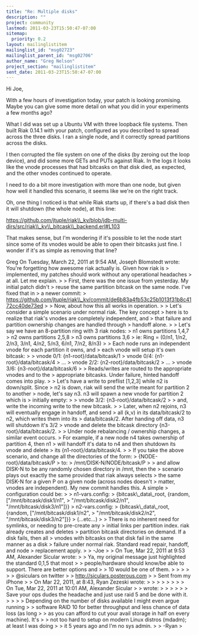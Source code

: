 ```yaml
---
title: "Re: Multiple disks"
description: ""
project: community
lastmod: 2011-03-23T15:50:47-07:00
sitemap:
  priority: 0.2
layout: mailinglistitem
mailinglist_id: "msg02723"
mailinglist_parent_id: "msg02706"
author_name: "Greg Nelson"
project_section: "mailinglistitem"
sent_date: 2011-03-23T15:50:47-07:00
---
```



Hi Joe,

With a few hours of investigation today, your patch is looking promising. Maybe 
you can give some more detail on what you did in your experiments a few months 
ago?

What I did was set up a Ubuntu VM with three loopback file systems. Then built 
Riak 0.14.1 with your patch, configured as you described to spread across the 
three disks. I ran a single node, and it correctly spread partitions across the 
disks.

I then corrupted the file system on one of the disks (by zeroing out the loop 
device), and did some more GETs and PUTs against Riak. In the logs it looks 
like the vnode processes that had bitcasks on that disk died, as expected, and 
the other vnodes continued to operate.

I need to do a bit more investigation with more than one node, but given how 
well it handled this scenario, it seems like we're on the right track.

Oh, one thing I noticed is that while Riak starts up, if there's a bad disk 
then it will shutdown (the whole node), at this line:

https://github.com/jtuple/riak\\_kv/blob/jdb-multi-dirs/src/riak\\_kv\\_bitcask\\_backend.erl#L103

That makes sense, but I'm wondering if it's possible to let the node start 
since some of its vnodes would be able to open their bitcasks just fine. I 
wonder if it's as simple as removing that line?

Greg
On Tuesday, March 22, 2011 at 9:54 AM, Joseph Blomstedt wrote:
You're forgetting how awesome riak actually is. Given how riak is
&gt; implemented, my patches should work without any operational headaches
&gt; at all. Let me explain.
&gt; 
&gt; First, there was the one issue from yesterday. My initial patch didn't
&gt; reuse the same partition bitcask on the same node. I've fixed that in
&gt; a newer commit:
&gt; https://github.com/jtuple/riak\\_kv/commit/de6b83a4fb53c25b1013f31b8c4172cc40de73ed
&gt; 
&gt; Now, about how this all works in operation.
&gt; 
&gt; Let's consider a simple scenario under normal riak. The key concept
&gt; here is to realize that riak's vnodes are completely independent, and
&gt; that failure and partition ownership changes are handled through
&gt; handoff alone.
&gt; 
&gt; Let's say we have an 8-partition ring with 3 riak nodes:
&gt; n1 owns partitions 1,4,7
&gt; n2 owns partitions 2,5,8
&gt; n3 owns partitions 3,6
&gt; ie: Ring = (0/n1, 1/n2, 2/n3, 3/n1, 4/n2, 5/n3, 6/n1, 7/n2, 8/n3)
&gt; 
&gt; Each node runs an independent vnode for each partition it owns, and
&gt; each vnode will setup it's own bitcask:
&gt; 
&gt; vnode 0/1: {n1-root}/data/bitcask/1
&gt; vnode 0/4: {n1-root}/data/bitcask/4
&gt; ...
&gt; vnode 2/2: {n2-root}/data/bitcask/2
&gt; ...
&gt; vnode 3/6: {n3-root}/data/bitcask/6
&gt; 
&gt; Reads/writes are routed to the appropriate vnodes and to the
&gt; appropriate bitcasks. Under failure, hinted handoff comes into play.
&gt; 
&gt; Let's have a write to preflist [1,2,3] while n2 is down/split. Since
&gt; n2 is down, riak will send the write meant for partition 2 to another
&gt; node, let's say n3. n3 will spawn a new vnode for partition 2 which is
&gt; initially empty:
&gt; 
&gt; vnode 3/2: {n3-root}/data/bitcask/2
&gt; 
&gt; and, write the incoming write to the new bitcask.
&gt; 
&gt; Later, when n2 rejoins, n3 will eventually engage in handoff, and send
&gt; all (k,v) in its data/bitcask/2 to n2, which writes them into its
&gt; data/bitcask/2. After handing off data, n3 will shutdown it's 3/2
&gt; vnode and delete the bitcask directory {n3-root}/data/bitcask/2.
&gt; 
&gt; Under node rebalancing / ownership changes, a similar event occurs.
&gt; For example, if a new node n4 takes ownership of partition 4, then n1
&gt; will handoff it's data to n4 and then shutdown its vnode and delete
&gt; its {n1-root}/data/bitcask/4.
&gt; 
&gt; If you take the above scenario, and change all the directories of the form:
&gt; {NODE-root}/data/bitcask/P
&gt; to:
&gt; /mnt/DISK-N/NODE/bitcask/P
&gt; 
&gt; and allow DISK-N to be any randomly chosen directory in /mnt, then the
&gt; scenario plays out exactly the same provided that riak always selects
&gt; the same DISK-N for a given P on a given node (across nodes doesn't
&gt; matter, vnodes are independent). My new commit handles this. A simple
&gt; configuration could be:
&gt; 
&gt; n1-vars.config:
&gt; {bitcask\\_data\\_root, {random, ["/mnt/bitcask/disk1/n1",
&gt; "/mnt/bitcask/disk2/n1", "/mnt/bitcask/disk3/n1"]}}
&gt; n2-vars.config:
&gt; {bitcask\\_data\\_root, {random, ["/mnt/bitcask/disk1/n2",
&gt; "/mnt/bitcask/disk2/n2", "/mnt/bitcask/disk3/n2"]}}
&gt; (...etc...)
&gt; 
&gt; There is no inherent need for symlinks, or needing to pre-create any
&gt; initial links per partition index. riak already creates and deletes
&gt; partition bitcask directories on demand. If a disk fails, then all
&gt; vnodes with bitcasks on that disk fail in the same manner as a disk
&gt; failure under normal riak. Standard read repair, handoff, and node
&gt; replacement apply.
&gt; 
&gt; -Joe
&gt; 
&gt; On Tue, Mar 22, 2011 at 9:53 AM, Alexander Sicular  wrote:
&gt; &gt; Ya, my original message just highlighted the standard 0,1,5 that most
&gt; &gt; people/hardware should know/be able to support. There are better options and
&gt; &gt; 10 would be one of them.
&gt; &gt; 
&gt; &gt; 
&gt; &gt; @siculars on twitter
&gt; &gt; http://siculars.posterous.com
&gt; &gt; Sent from my iPhone
&gt; &gt; On Mar 22, 2011, at 8:43, Ryan Zezeski  wrote:
&gt; &gt; 
&gt; &gt; 
&gt; &gt; 
&gt; &gt; On Tue, Mar 22, 2011 at 10:01 AM, Alexander Sicular 
&gt; &gt; wrote:
&gt; &gt; &gt; 
&gt; &gt; &gt; Save your ops dudes the headache and just use raid 5 and be done with it.
&gt; &gt; 
&gt; &gt; Depending on the number of disks available I might even argue running
&gt; &gt; software RAID 10 for better throughput and less chance of data loss (as long
&gt; &gt; as you can afford to cut your avail storage in half on every machine). It's
&gt; &gt; not too hard to setup on modern Linux distros (mdadm); at least I was doing
&gt; &gt; it 5 years ago and I'm no sys admin.
&gt; &gt; -Ryan
&gt; 
 
